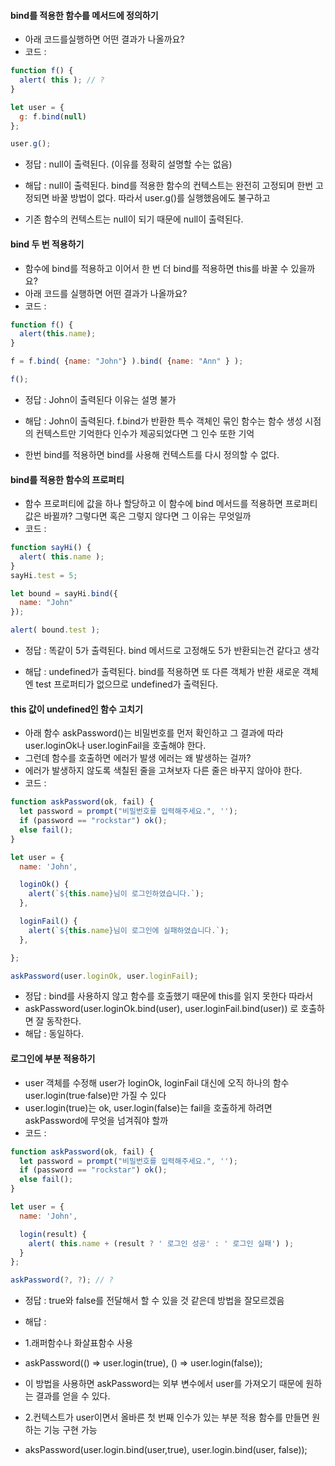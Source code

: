 #### bind를 적용한 함수를 메서드에 정의하기
  * 아래 코드를실행하면 어떤 결과가 나올까요?
  * 코드 : 
```js
function f() {
  alert( this ); // ?
}

let user = {
  g: f.bind(null)
};

user.g();
```
  * 정답 : null이 출력된다. (이유를 정확히 설명할 수는 없음)
  
  * 해답 : null이 출력된다. bind를 적용한 함수의 컨텍스트는 완전히 고정되며 한번 고정되면 바꿀 방법이 없다. 따라서 user.g()를 실행했음에도 불구하고 
  * 기존 함수의 컨텍스트는 null이 되기 때문에 null이 출력된다.

#### bind 두 번 적용하기
  * 함수에 bind를 적용하고 이어서 한 번 더 bind를 적용하면 this를 바꿀 수 있을까요?
  * 아래 코드를 실행하면 어떤 결과가 나올까요?
  * 코드 :
```js
function f() {
  alert(this.name);
}

f = f.bind( {name: "John"} ).bind( {name: "Ann" } );

f();
```
  * 정답 : John이 출력된다 이유는 설명 불가 
  
  * 해답 : John이 출력된다. f.bind가 반환한 특수 객체인 묶인 함수는 함수 생성 시점의 컨텍스트만 기억한다 인수가 제공되었다면 그 인수 또한 기억
  * 한번 bind를 적용하면 bind를 사용해 컨텍스트를 다시 정의할 수 없다. 

#### bind를 적용한 함수의 프로퍼티
  * 함수 프로퍼티에 값을 하나 할당하고 이 함수에 bind 메서드를 적용하면 프로퍼티 값은 바뀔까? 그렇다면 혹은 그렇지 않다면 그 이유는 무엇일까
  * 코드 :
```js
function sayHi() {
  alert( this.name );
}
sayHi.test = 5;

let bound = sayHi.bind({
  name: "John"
});

alert( bound.test ); 
```

  * 정답 : 똑같이 5가 출력된다. bind 메서드로 고정해도 5가 반환되는건 같다고 생각
  
  * 해답 : undefined가 출력된다. bind를 적용하면 또 다른 객체가 반환 새로운 객체엔 test 프로퍼티가 없으므로 undefined가 출력된다.

#### this 값이 undefined인 함수 고치기
  * 아래 함수 askPassword()는 비밀번호를 먼저 확인하고 그 결과에 따라 user.loginOk나 user.loginFail을 호출해야 한다.
  * 그런데 함수를 호출하면 에러가 발생 에러는 왜 발생하는 걸까?
  * 에러가 발생하지 않도록 색칠된 줄을 고쳐보자 다른 줄은 바꾸지 않아야 한다.
  * 코드 : 
```js
function askPassword(ok, fail) {
  let password = prompt("비밀번호를 입력해주세요.", '');
  if (password == "rockstar") ok();
  else fail();
}

let user = {
  name: 'John',

  loginOk() {
    alert(`${this.name}님이 로그인하였습니다.`);
  },

  loginFail() {
    alert(`${this.name}님이 로그인에 실패하였습니다.`);
  },

};

askPassword(user.loginOk, user.loginFail);
```
  * 정답 : bind를 사용하지 않고 함수를 호출했기 때문에 this를 읽지 못한다 따라서
  * askPassword(user.loginOk.bind(user), user.loginFail.bind(user)) 로 호출하면 잘 동작한다.
  * 해답 : 동일하다.

#### 로그인에 부분 적용하기
  * user 객체를 수정해 user가 loginOk, loginFail 대신에 오직 하나의 함수 user.login(true·false)만 가질 수 있다 
  * user.login(true)는 ok, user.login(false)는 fail을 호출하게 하려면 askPassword에 무엇을 넘겨줘야 할까
  * 코드 : 
```js
function askPassword(ok, fail) {
  let password = prompt("비밀번호를 입력해주세요.", '');
  if (password == "rockstar") ok();
  else fail();
}

let user = {
  name: 'John',

  login(result) {
    alert( this.name + (result ? ' 로그인 성공' : ' 로그인 실패') );
  }
};

askPassword(?, ?); // ?
```
  * 정답 : true와 false를 전달해서 할 수 있을 것 같은데 방법을 잘모르겠음

  * 해답 :
  * 1.래퍼함수나 화살표함수 사용
  * askPassword(() => user.login(true), () => user.login(false));
  * 이 방법을 사용하면 askPassword는 외부 변수에서 user를 가져오기 때문에 원하는 결과를 얻을 수 있다.

  * 2.컨텍스트가 user이면서 올바른 첫 번째 인수가 있는 부분 적용 함수를 만들면 원하는 기능 구현 가능
  * aksPassword(user.login.bind(user,true), user.login.bind(user, false));
